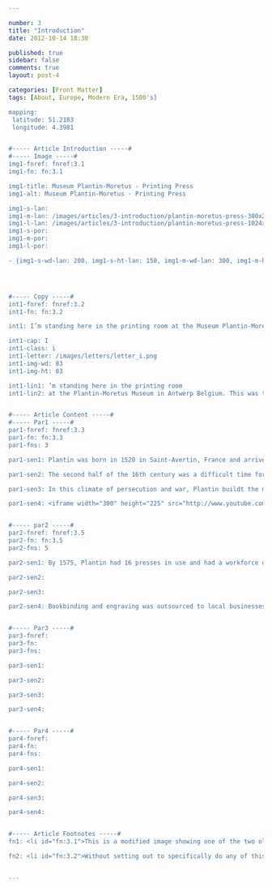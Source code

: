 ```yaml
---

number: 3
title: "Introduction"
date: 2012-10-14 18:30

published: true
sidebar: false
comments: true
layout: post-4

categories: [Front Matter]
tags: [About, Europe, Modern Era, 1500's]

mapping:
 latitude: 51.2183
 longitude: 4.3981


#----- Article Introduction -----#
#----- Image -----#
img1-fnref: fnref:3.1
img1-fn: fn:3.1

img1-title: Museum Plantin-Moretus - Printing Press
img1-alt: Museum Plantin-Moretus - Printing Press

img1-s-lan: 
img1-m-lan: /images/articles/3-introduction/plantin-moretus-press-300x225.jpg
img1-l-lan: /images/articles/3-introduction/plantin-moretus-press-1024x768.jpg
img1-s-por: 
img1-m-por: 
img1-l-por: 

- {img1-s-wd-lan: 200, img1-s-ht-lan: 150, img1-m-wd-lan: 300, img1-m-ht-lan: 225, img1-l-wd-lan: 1024, img1-l-ht-lan: 768, img1-s-wd-por: 150, img1-s-ht-por: 200, img1-m-wd-por: 225, img1-m-ht-por: 300, img1-l-wd-por: 768, img1-l-ht-por: 1024}




#----- Copy -----#
int1-fnref: fnref:3.2
int1-fn: fn:3.2

int1: I’m standing here in the printing room at the Museum Plantin-Moretus in Antwerp Belgium. This was the stately town-home, and the printing and publishing house of Christophe Plantin, a famous 16th Century publisher.

int1-cap: I
int1-class: i
int1-letter: /images/letters/letter_i.png
int1-img-wd: 83
int1-img-ht: 83

int1-lin1: ’m standing here in the printing room
int1-lin2: at the Plantin-Moretus Museum in Antwerp Belgium. This was the stately town-home, and the printing and publishing house of Christophe Plantin, a famous 16th Century publisher.


#----- Article Content -----#
#----- Par1 -----#
par1-fnref: fnref:3.3
par1-fn: fn:3.3
par1-fns: 3

par1-sen1: Plantin was born in 1520 in Saint-Avertin, France and arrived in Antwerp, Belgium around 1550.

par1-sen2: The second half of the 16th century was a difficult time for writers, publishers and printers. Religious intolerance and political unrest was both rampant and chaotic.

par1-sen3: In this climate of persecution and war, Plantin buildt the most important typographic business of his time.

par1-sen4: <iframe width="300" height="225" src="http://www.youtube.com/embed/6-jTyb6xfQ8" frameborder="0" allowfullscreen></iframe> Museum Plantin-Moretus


#----- par2 -----#
par2-fnref: fnref:3.5
par2-fn: fn:3.5
par2-fns: 5

par2-sen1: By 1575, Plantin had 16 presses in use and had a workforce of 56 men; 32 printers, 20 compositors, 3 proofreaders and one non-qualified workman.

par2-sen2: 

par2-sen3: 

par2-sen4: Bookbinding and engraving was outsourced to local businesses. 


#----- Par3 -----#
par3-fnref:
par3-fn:
par3-fns: 

par3-sen1: 

par3-sen2: 

par3-sen3:

par3-sen4: 


#----- Par4 -----#
par4-fnref:
par4-fn:
par4-fns:

par4-sen1: 

par4-sen2: 

par4-sen3: 

par4-sen4: 


#----- Article Footnotes -----#
fn1: <li id="fn:3.1">This is a modified image showing one of the two oldest printing presses in the world located at the <a href="http://www.museumplantinmoretus.be/">Museum Plantin-Moretus</a>. This image was taken by <a href="http://www.twardoch.com/">Adam Twardoch</a> and is viewable on his <a href="http://www.flickr.com/photos/adamt/3630138993/">Flikr Photostream</a>. Image retrieved February 3, 2013. <a href="#fnref:3.1">&#8617;</a></li>

fn2: <li id="fn:3.2">Without setting out to specifically do any of this, I have become a researcher and writer, a content strategist and information architect, a web designer and developer. And although I don't write nearly as much as I would like, you can learn more about me on my <a href="http://www.schipperius.com" title="Schipperius">personal blog</a>. <a href="#fnref:3.2">&#8617;</a></li>


---
```


